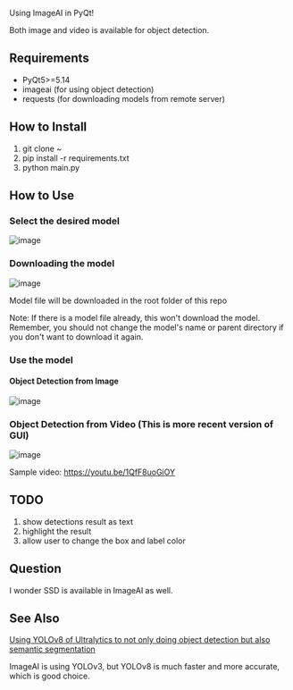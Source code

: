 Using ImageAI in PyQt!

Both image and video is available for object detection.

## Requirements
* PyQt5>=5.14
* imageai (for using object detection)
* requests (for downloading models from remote server)

## How to Install
1. git clone ~
2. pip install -r requirements.txt
3. python main.py

## How to Use
### Select the desired model
![image](https://github.com/yjg30737/pyqt-imageai-gui/assets/55078043/e947be1b-56bc-4d11-9092-9225df7d7436)

### Downloading the model
![image](https://github.com/yjg30737/pyqt-imageai-gui/assets/55078043/4b9783f1-5fe7-4af7-9f24-498d00867715)

Model file will be downloaded in the root folder of this repo

Note: If there is a model file already, this won't download the model. Remember, you should not change the model's name or parent directory if you don't want to download it again.

### Use the model

#### Object Detection from Image
![image](https://github.com/yjg30737/pyqt-imageai-gui/assets/55078043/8dec0f2c-026f-448e-a480-ef41a2d19a0a)

### Object Detection from Video (This is more recent version of GUI)
![image](https://github.com/yjg30737/pyqt-imageai-gui/assets/55078043/c1758495-64a5-4f2e-a406-c32ff7e57f6b)

Sample video: https://youtu.be/1QfF8uoGiOY

## TODO
1. show detections result as text
2. highlight the result
3. allow user to change the box and label color

## Question
I wonder SSD is available in ImageAI as well.

## See Also
<a href="https://github.com/yjg30737/pyqt-ultralytics-yolo-gui">Using YOLOv8 of Ultralytics to not only doing object detection but also semantic segmentation</a>

ImageAI is using YOLOv3, but YOLOv8 is much faster and more accurate, which is good choice.
